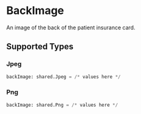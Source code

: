 # BackImage

An image of the back of the patient insurance card.


## Supported Types

### Jpeg

```python
backImage: shared.Jpeg = /* values here */
```

### Png

```python
backImage: shared.Png = /* values here */
```

